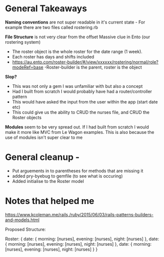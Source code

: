 # General Takeaways

  **Naming conventions** are not super readable in it's current state
    - For example there are two files called rostering.rb

  **File Structure** is not very clear from the offset
  Massive clue in Ento (our rostering system)
  - The roster object is the whole roster for the date range (1 week).
  - Each roster has days and shifts included
  - https://au.ento.com/roster-builder/#/view/xxxxxx/rostering/normal/role?modeRef=base
  -Roster-builder is the parent, roster is the object

  **Slop?**
  - This was not only a gem I was unfamiliar with but also a concept
  - Had I built from scratch I would probably have had a router/controller pattern
  - This would have asked the input from the user within the app (start date etc)
  - This could give us the ability to CRUD the nurses file, and CRUD the Roster objects

  **Modules** seem to be very spread out. If I had built from scratch I would
  make it more like MVC from Le Wagon examples. This is also because the use
  of modules isn't super clear to me

# General cleanup -
 - Put arguements in to parentheses for methods that are missing it
 - added pry-byebug to gemfile (to see what is occuring)
 - Added initialise to the Roster model

# Notes that helped me

  https://www.kcoleman.me/rails,/ruby/2015/06/03/rails-patterns-builders-and-models.html


  Proposed Structure:


  Roster:
          {
            date: {
              morning: [nurses],
              evening: [nurses],
              night: [nurses]
              },
            date: {
              morning: [nurses],
              evening: [nurses],
              night: [nurses]
              },
            date: {
              morning: [nurses],
              evening: [nurses],
              night: [nurses]
              }
          }
